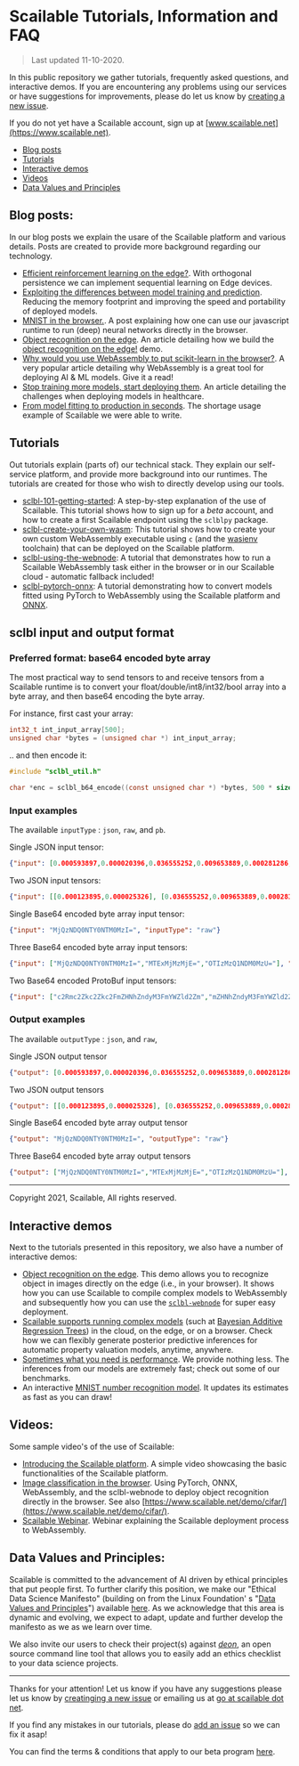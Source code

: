 # Scailable Tutorials, Information and FAQ
> Last updated 11-10-2020.

In this public repository we gather tutorials, frequently asked questions, and interactive demos. If you are encountering any problems using our services or have suggestions for improvements, please do let us know by [creating a new issue](https://github.com/scailable/sclbl-tutorials/issues/new). 

If you do not yet have a Scailable account, sign up at [www.scailable.net](https://www.scailable.net).

- [Blog posts](https://github.com/scailable/sclbl-tutorials#blog-posts)
- [Tutorials](https://github.com/scailable/sclbl-tutorials#tutorials)
- [Interactive demos](https://github.com/scailable/sclbl-tutorials#interactive-demos)
- [Videos](https://github.com/scailable/sclbl-tutorials#videos)
- [Data Values and Principles](https://github.com/scailable/sclbl-tutorials#data-values-and-principles)

## Blog posts:
In our blog posts we explain the usare of the Scailable platform and various details. Posts are created to provide more background regarding our technology.

* [Efficient reinforcement learning on the edge?](https://towardsdatascience.com/efficient-reinforcement-learning-on-the-edge-331afa979a30). With orthogonal persistence we can implement sequential learning on Edge devices.
* [Exploiting the differences between model training and prediction](https://towardsdatascience.com/exploiting-the-differences-between-model-training-and-prediction-40f087e52923). Reducing the memory footprint and improving the speed and portability of deployed models.
* [MNIST in the browser.](https://towardsdatascience.com/mnist-in-the-browser-f03cc4f055a1). A post explaining how one can use our javascript runtime to run (deep) neural networks directly in the browser.
* [Object recognition on the edge](https://medium.com/@maurits.kaptein/object-recognition-on-the-edge-fc8aaaeb2c53). An article detailing how we build the [object recognition on the edge!](https://www.scailable.net/demo/cifar/) demo.
* [Why would you use WebAssembly to put scikit-learn in the browser?](https://towardsdatascience.com/why-would-you-use-webassembly-to-put-scikit-learn-in-the-browser-77671e8718d6). A very popular article detailing why WebAssembly is a great tool for deploying AI & ML models. Give it a read!
* [Stop training more models, start deploying them](https://towardsdatascience.com/stop-training-more-models-start-deploying-them-using-webassembly-49a3f178569e). An article detailing the challenges when deploying models in healthcare.
* [From model fitting to production in seconds](https://towardsdatascience.com/from-model-fitting-to-production-in-seconds-8e6823d87f5d). The shortage usage example of Scailable we were able to write.

## Tutorials
Out tutorials explain (parts of) our technical stack. They explain our self-service platform, and provide more background into our runtimes. The tutorials are created for those who wish to directly develop using our tools.

* [sclbl-101-getting-started](https://github.com/scailable/sclbl-tutorials/tree/master/sclbl-101-getting-started): A step-by-step explanation of the use of Scailable. This tutorial shows how to sign up for a *beta* account, and how to create a first Scailable endpoint using the `sclblpy` package. 
* [sclbl-create-your-own-wasm](https://github.com/scailable/sclbl-tutorials/tree/master/sclbl-create-your-own-wasm): This tutorial shows how to create your own custom WebAssembly executable using `c` (and the [wasienv](https://medium.com/wasmer/wasienv-wasi-development-workflow-for-humans-1811d9a50345) toolchain) that can be deployed on the Scailable platform.
* [sclbl-using-the-webnode](https://github.com/scailable/sclbl-tutorials/tree/master/sclbl-using-the-webnode): A tutorial that demonstrates how to run a Scailable WebAssembly task either in the browser or in our Scailable cloud - automatic fallback included!
* [sclbl-pytorch-onnx](https://github.com/scailable/sclbl-tutorials/blob/master/sclbl-pytorch-onnx/README.md): A tutorial demonstrating how to convert models fitted using PyTorch to WebAssembly using the Scailable platform and [ONNX](http://onnx.ai).

## sclbl input and output format



### Preferred format: base64 encoded byte array

The most practical way to send tensors to and receive tensors from a Scailable runtime is to convert your float/double/int8/int32/bool array into a byte array, and then base64 encoding the byte array.

For instance, first cast your array:

```c
int32_t int_input_array[500];
unsigned char *bytes = (unsigned char *) int_input_array;
```

.. and then encode it:

```c
#include "sclbl_util.h"

char *enc = sclbl_b64_encode((const unsigned char *) *bytes, 500 * sizeof(int32_t));
```



### Input examples

The available `inputType` :   `json`, `raw`, and `pb`.

Single JSON input tensor:

```json
{"input": [0.000593897,0.000020396,0.036555252,0.009653889,0.000281286,0.952525370,0.000369997], "inputType": "json"}
```

Two JSON input tensors:

```json
{"input": [[0.000123895,0.000025326], [0.036555252,0.009653889,0.000281286]], "inputType": "json"}
```

Single Base64 encoded byte array input tensor:

```json
{"input": "MjQzNDQ0NTY0NTM0MzI=", "inputType": "raw"}
```

Three Base64 encoded byte array input tensors:

```json
{"input": ["MjQzNDQ0NTY0NTM0MzI=","MTExMjMzMjE=","OTIzMzQ1NDM0MzU="], "inputType": "raw"}
```

Two Base64 encoded ProtoBuf input tensors:

```json
{"input": ["c2Rmc2Zkc2Zkc2FmZHNhZndyM3FmYWZld2Zm","mZHNhZndyM3FmYWZld2ZmM0MjM0MmFmd2FlMzQ="], "inputType": "pb"}
```



### Output examples

The available `outputType` :  `json`,  and `raw`,

Single JSON output tensor

```json
{"output": [0.000593897,0.000020396,0.036555252,0.009653889,0.000281286,0.952525370,0.000369997], "outputType": "json"}
```

Two JSON output tensors

```json
{"output": [[0.000123895,0.000025326], [0.036555252,0.009653889,0.000281286]], "outputType": "json"}
```

Single Base64 encoded byte array output tensor

```json
{"output": "MjQzNDQ0NTY0NTM0MzI=", "outputType": "raw"}
```

Three Base64 encoded byte array output tensors

```json
{"output": ["MjQzNDQ0NTY0NTM0MzI=","MTExMjMzMjE=","OTIzMzQ1NDM0MzU="], "outputType": "raw"}
```



------

Copyright 2021, Scailable, All rights reserved.

## Interactive demos
Next to the tutorials presented in this repository, we also have a number of interactive demos:

* [Object recognition on the edge](https://www.scailable.net/demo/cifar/). This demo allows you to recognize object in images directly on the edge (i.e., in your browser). It shows how you can use Scailable to compile complex models to WebAssembly and subsequently how you can use the [`sclbl-webnode`](https://github.com/scailable/sclbl-webnode) for super easy deployment.
* [Scailable supports running complex models](https://www.scailable.net/demo/avm/) (such at [Bayesian Additive Regression Trees](https://projecteuclid.org/euclid.aoas/1273584455)) in the cloud, on the edge, or on a browser. Check how we can flexibly generate posterior predictive inferences for automatic property valuation models, anytime, anywhere.
* [Sometimes what you need is performance](https://www.scailable.net/demo/bench/). We provide nothing less. The inferences from our models are extremely fast; check out some of our benchmarks.
* An interactive [MNIST number recognition model](https://www.scailable.net/demo/mnist/). It updates its estimates as fast as you can draw!

## Videos:
Some sample video's of the use of Scailable:

* [Introducing the Scailable platform](https://youtu.be/47wUrjtgFcs). A simple video showcasing the basic functionalities of the Scailable platform.
* [Image classification in the browser](https://www.youtube.com/watch?v=3m8V-zahU8g). Using PyTorch, ONNX, WebAssembly, and the sclbl-webnode to deploy object recognition directly in the browser. See also [https://www.scailable.net/demo/cifar/](https://www.scailable.net/demo/cifar/).
* [Scailable Webinar](https://www.youtube.com/watch?v=ldhTSQ6K_Co&feature=youtu.be). Webinar explaining the Scailable deployment process to WebAssembly.


## Data Values and Principles:

Scailable is committed to the advancement of AI driven by ethical principles that put people first. To further clarify this position, we make our "Ethical Data Science Manifesto" (building on from the Linux Foundation' s "[Data Values and Principles](https://datapractices.org/manifesto/)") available [here](https://github.com/scailable/sclbl-tutorials/blob/master/RESPONSIBLE-AI-MANIFESTO.md). As we acknowledge that this area is dynamic and evolving, we expect to adapt, update and further develop the manifesto as we as we learn over time. 

We also invite our users to check their project(s) against *[deon](https://deon.drivendata.org/)*, an open source command line tool that allows you to easily add an ethics checklist to your data science projects.



----------


Thanks for your attention! Let us know if you have any suggestions please let us know by [creatinging a new issue](https://github.com/scailable/sclbl-tutorials/issues/new) or emailing us at [go at scailable dot net](mailto:go@scailable.net).

If you find any mistakes in our tutorials, please do [add an issue](https://github.com/scailable/sclbl-tutorials/issues/new) so we can fix it asap!

You can find the terms & conditions that apply to our beta program [here](https://github.com/scailable/sclbl-tutorials/blob/master/terms/README.md).
